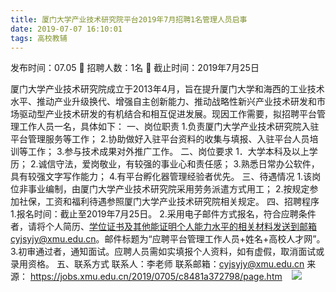 ```yaml
---
title: 厦门大学产业技术研究院平台2019年7月招聘1名管理人员启事
date: 2019-07-07 16:10:01
tags: 高校教辅
---
```

发布时间：07.05   🌟   招聘人数：1名   🌈   截止时间：2019年7月25日
<!-- more -->
厦门大学产业技术研究院成立于2013年4月，旨在提升厦门大学和海西的工业技术水平、推动产业升级换代、增强自主创新能力、推动战略性新兴产业技术研发和市场驱动型产业技术研发的有机结合和相互促进发展。现因工作需要，拟招聘平台管理工作人员一名，具体如下：
一、岗位职责
1.负责厦门大学产业技术研究院入驻平台管理服务等工作；
2.协助做好入驻平台资料的收集与填报、入驻平台人员培训等工作；
3.参与技术成果对外推广工作。
二、岗位要求
1．大学本科及以上学历；
2.诚信守法，爱岗敬业，有较强的事业心和责任感；
3.熟悉日常办公软件，具有较强文字写作能力；
4.有平台孵化器管理经验者优先。
三、待遇情况
1.该岗位非事业编制，由厦门大学产业技术研究院采用劳务派遣方式用工；
2.按规定参加社保，工资和福利待遇参照厦门大学产业技术研究院相关规定。
四、招聘程序
1.报名时间：截止至2019年7月25日。
2.采用电子邮件方式报名，符合应聘条件者，请将个人简历、学位证书及其他能证明个人能力水平的相关材料发送到邮箱cyjsyjy@xmu.edu.cn。邮件标题为“应聘平台管理工作人员+姓名+高校人才网”。
3.初审通过者，通知面试。应聘人员需如实填报个人资料，如有虚假，取消面试或录用资格。
五、联系方式
联系人：李老师
联系邮箱：cyjsyjy@xmu.edu.cn
来源：
https://jobs.xmu.edu.cn/2019/0705/c8481a372798/page.htm
 
 ![](https://cdn.weiweiblog.cn/20181015134814.png)